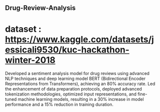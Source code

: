 ## Drug-Review-Analysis
# dataset : https://www.kaggle.com/datasets/jessicali9530/kuc-hackathon-winter-2018

Developed a sentiment analysis model for drug reviews using advanced NLP techniques and deep learning model BERT (Bidirectional Encoder Representations from Transformers), achieving an 80% accuracy rate.
Led the enhancement of data preparation protocols, deployed advanced tokenization methodologies, optimized input representations, and fine-tuned machine learning models, resulting in a 30% increase in model performance and a 15% reduction in training duration.
